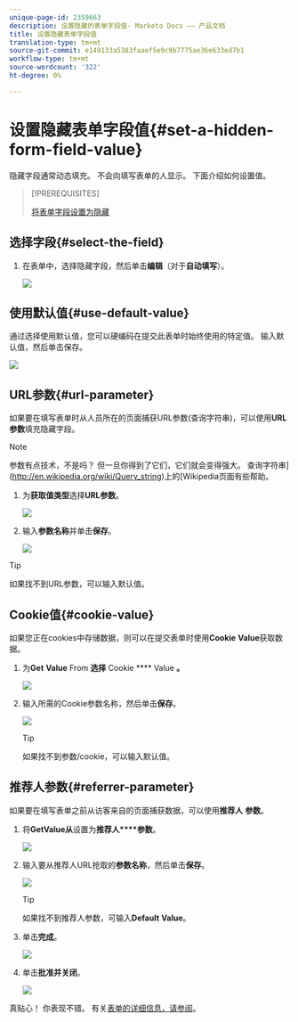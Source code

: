 ```yaml
---
unique-page-id: 2359663
description: 设置隐藏的表单字段值- Marketo Docs —— 产品文档
title: 设置隐藏表单字段值
translation-type: tm+mt
source-git-commit: e149133a5383faaef5e9c9b7775ae36e633ed7b1
workflow-type: tm+mt
source-wordcount: '322'
ht-degree: 0%

---
```



# 设置隐藏表单字段值{#set-a-hidden-form-field-value}

隐藏字段通常动态填充。 不会向填写表单的人显示。 下面介绍如何设置值。

>[!PREREQUISITES]
>
>[将表单字段设置为隐藏](set-a-form-field-as-hidden.md)

## 选择字段{#select-the-field}

1. 在表单中，选择隐藏字段，然后单击&#x200B;**编辑**（对于&#x200B;**自动填写**）。

   ![](assets/autofill.png)

## 使用默认值{#use-default-value}

通过选择使用默认值，您可以硬编码在提交此表单时始终使用的特定值。 输入默认值，然后单击保存。

![](assets/image2014-9-15-13-3a5-3a27.png)

## URL参数{#url-parameter}

如果要在填写表单时从人员所在的页面捕获URL参数(查询字符串)，可以使用&#x200B;**URL** **参数**&#x200B;填充隐藏字段。

>[!NOTE]
>
>参数有点技术，不是吗？ 但一旦你得到了它们，它们就会变得强大。 查询字符串](http://en.wikipedia.org/wiki/Query_string)上的[Wikipedia页面有些帮助。

1. 为&#x200B;**获取值类型**&#x200B;选择&#x200B;**URL参数**。

   ![](assets/image2014-9-15-13-3a6-3a48.png)

1. 输入&#x200B;**参数名称**&#x200B;并单击&#x200B;**保存**。

   ![](assets/image2014-9-15-13-3a7-3a35.png)

>[!TIP]
>
>如果找不到URL参数，可以输入默认值。

## Cookie值{#cookie-value}

如果您正在cookies中存储数据，则可以在提交表单时使用&#x200B;**Cookie** **Value**&#x200B;获取数据。

1. 为&#x200B;**Get** **Value** From **选择** Cookie **** Value **。**

   ![](assets/image2014-9-15-13-3a8-3a21.png)

1. 输入所需的Cookie参数名称，然后单击&#x200B;**保存**。

   ![](assets/image2014-9-15-13-3a8-3a43.png)

   >[!TIP]
   >
   >如果找不到参数/cookie，可以输入默认值。

## 推荐人参数{#referrer-parameter}

如果要在填写表单之前从访客来自的页面捕获数据，可以使用&#x200B;**推荐人** **参数**。

1. 将&#x200B;**Get****Value****从**&#x200B;设置为&#x200B;**推荐人****参数**。

   ![](assets/image2014-9-15-13-3a9-3a31.png)

1. 输入要从推荐人URL抢取的&#x200B;**参数名称**，然后单击&#x200B;**保存**。

   ![](assets/image2014-9-15-13-3a9-3a56.png)

   >[!TIP]
   >
   >如果找不到推荐人参数，可输入&#x200B;**Default** **Value**。

1. 单击&#x200B;**完成**。

   ![](assets/image2014-9-15-13-3a10-3a26.png)

1. 单击&#x200B;**批准并关闭**。

   ![](assets/image2014-9-15-13-3a10-3a43.png)

真贴心！ 你表现不错。 有关[表单的详细信息，请参阅](http://docs.marketo.com/display/docs/forms)。
